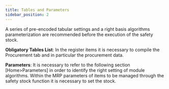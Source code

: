 ```yaml
---
title: Tables and Parameters
sidebar_position: 2
---
```


A series of pre-encoded tabular settings and a right basis algorithms parameterization are recommended before the execution of the safety stock.

**Obligatory Tables List**: In the register items it is necessary to compile the Procurement tab and in particular the procurement data.

**Parameters**: It is necessary to refer to the following section [Home>Parameters] in order to identify the right setting of module algorithms. Within the MRP parameters of items to be managed through the safety stock function it is necessary to set the stock.






